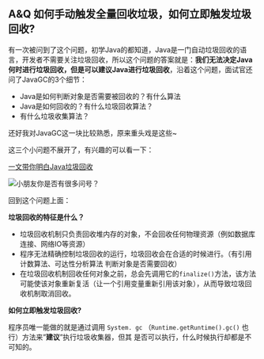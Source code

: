 ## A&Q 如何手动触发全量回收垃圾，如何立即触发垃圾回收?

有一次被问到了这个问题，初学Java的都知道，Java是一门自动垃圾回收的语言，开发者不需要关注垃圾回收，所以这个问题的答案就是：**我们无法决定Java何时进行垃圾回收，但是可以建议Java进行垃圾回收**，沿着这个问题，面试官还问了JavaGC的3个细节：

- Java是如何判断对象是否需要被回收的？有什么算法
- Java是如何回收的？有什么垃圾回收算法？
- 有什么垃圾收集算法？

还好我对JavaGC这一块比较熟悉，原来重头戏是这些~ 

这三个小问题不展开了，有兴趣的可以看一下：

[一文带你明白Java垃圾回收](https://mp.weixin.qq.com/s/hstPe1xrkf-gIDUKG1Y_Gg)

![小朋友你是否有很多问号？](https://cdn.jsdelivr.net/gh/DogerRain/image@main/img/GC.png)



回到这个问题上面：

 **垃圾回收的特征是什么？**

- 垃圾回收机制只负责回收堆内存的对象，不会回收任何物理资源（例如数据库连接、网络IO等资源）
- 程序无法精确控制垃圾回收的运行，垃圾回收会在合适的时候进行。（有引用计数算法、可达性分析算法 判断对象是否需要回收）
- 在垃圾回收机制回收任何对象之前，总会先调用它的`finalize()`方法，该方法可能使该对象重新复活（让一个引用变量重新引用该对象），从而导致垃圾回收机制取消回收。

**如何立即触发垃圾回收?**

程序员唯一能做的就是通过调用 `System. gc` （`Runtime.getRuntime().gc()` 也行）方法来”**建议**”执行垃圾收集器，但其
是否可以执行，什么时候执行却都是不可知的。

